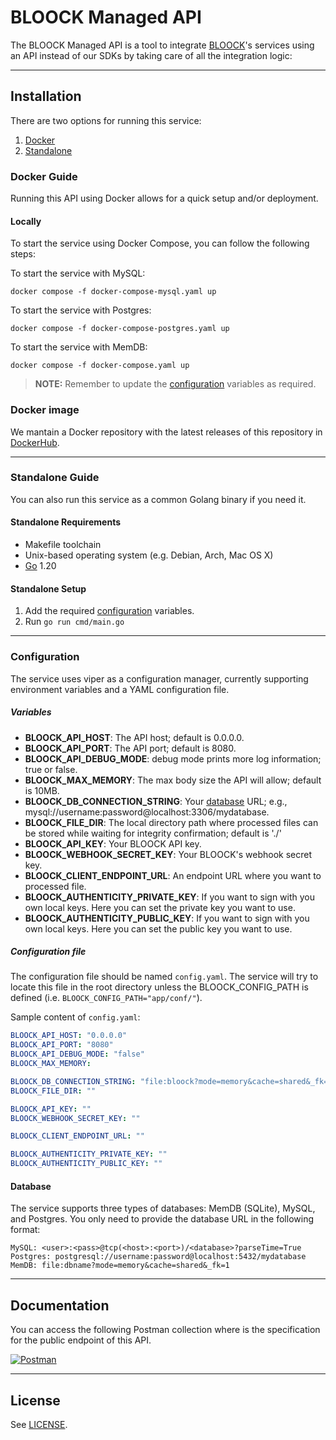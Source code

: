 # BLOOCK Managed API

The BLOOCK Managed API is a tool to integrate [BLOOCK](https://bloock.com)'s services using an API instead of our SDKs by taking care of all the integration logic:

---

## Installation

There are two options for running this service:

1. [Docker](#docker-guide)
2. [Standalone](#standalone-guide)

### Docker Guide

Running this API using Docker allows for a quick setup and/or deployment.

#### Locally

To start the service using Docker Compose, you can follow the following steps:

To start the service with MySQL:

```
docker compose -f docker-compose-mysql.yaml up
```

To start the service with Postgres:

```
docker compose -f docker-compose-postgres.yaml up
```

To start the service with MemDB:

```
docker compose -f docker-compose.yaml up
```

> **NOTE:** Remember to update the [configuration](#configuration) variables as required.

### Docker image

We mantain a Docker repository with the latest releases of this repository in [DockerHub](https://hub.docker.com/repository/docker/bloock/managed-api/general).

---

### Standalone Guide

You can also run this service as a common Golang binary if you need it.

#### Standalone Requirements

- Makefile toolchain
- Unix-based operating system (e.g. Debian, Arch, Mac OS X)
- [Go](https://go.dev/) 1.20

#### Standalone Setup

1. Add the required [configuration](#configuration) variables.
2. Run `go run cmd/main.go`

---

### Configuration

The service uses viper as a configuration manager, currently supporting environment variables and a YAML configuration file.

##### Variables

- **BLOOCK_API_HOST**: The API host; default is 0.0.0.0.
- **BLOOCK_API_PORT**: The API port; default is 8080.
- **BLOOCK_API_DEBUG_MODE**: debug mode prints more log information; true or false.
- **BLOOCK_MAX_MEMORY**: The max body size the API will allow; default is 10MB.
- **BLOOCK_DB_CONNECTION_STRING**: Your [database](#database) URL; e.g., mysql://username:password@localhost:3306/mydatabase.
- **BLOOCK_FILE_DIR**: The local directory path where processed files can be stored while waiting for integrity confirmation; default is './'
- **BLOOCK_API_KEY**: Your BLOOCK API key.
- **BLOOCK_WEBHOOK_SECRET_KEY**: Your BLOOCK's webhook secret key.
- **BLOOCK_CLIENT_ENDPOINT_URL**: An endpoint URL where you want to processed file.
- **BLOOCK_AUTHENTICITY_PRIVATE_KEY**: If you want to sign with you own local keys. Here you can set the private key you want to use.
- **BLOOCK_AUTHENTICITY_PUBLIC_KEY**: If you want to sign with you own local keys. Here you can set the public key you want to use.

##### Configuration file

The configuration file should be named `config.yaml`. The service will try to locate this file in the root directory unless the BLOOCK_CONFIG_PATH is defined (i.e. `BLOOCK_CONFIG_PATH="app/conf/"`).

Sample content of `config.yaml`:

```yaml
BLOOCK_API_HOST: "0.0.0.0"
BLOOCK_API_PORT: "8080"
BLOOCK_API_DEBUG_MODE: "false"
BLOOCK_MAX_MEMORY:

BLOOCK_DB_CONNECTION_STRING: "file:bloock?mode=memory&cache=shared&_fk=1"
BLOOCK_FILE_DIR: ""

BLOOCK_API_KEY: ""
BLOOCK_WEBHOOK_SECRET_KEY: ""

BLOOCK_CLIENT_ENDPOINT_URL: ""

BLOOCK_AUTHENTICITY_PRIVATE_KEY: ""
BLOOCK_AUTHENTICITY_PUBLIC_KEY: ""
```

#### Database

The service supports three types of databases: MemDB (SQLite), MySQL, and Postgres. You only need to provide the database URL in the following format:

```
MySQL: <user>:<pass>@tcp(<host>:<port>)/<database>?parseTime=True
Postgres: postgresql://username:password@localhost:5432/mydatabase
MemDB: file:dbname?mode=memory&cache=shared&_fk=1
```

---

## Documentation

You can access the following Postman collection where is the specification for the public endpoint of this API.

[![Postman](https://img.shields.io/badge/Postman-FF6C37?style=for-the-badge&logo=postman&logoColor=white)](https://www.postman.com/bloock/workspace/bloock-api/documentation/16945237-3566feb8-1d4b-45c1-b0a1-f7de0be9348a)

---

## License

See [LICENSE](LICENSE.md).
